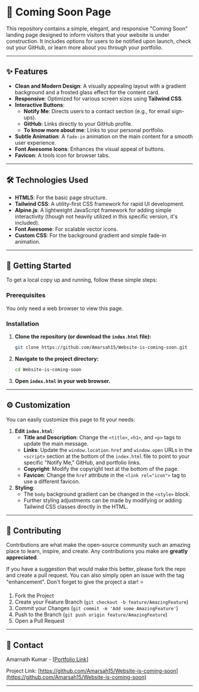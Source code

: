 # 🚀 Coming Soon Page

This repository contains a simple, elegant, and responsive "Coming Soon" landing page designed to inform visitors that your website is under construction. It includes options for users to be notified upon launch, check out your GitHub, or learn more about you through your portfolio.

---

## ✨ Features

* **Clean and Modern Design**: A visually appealing layout with a gradient background and a frosted glass effect for the content card.
* **Responsive**: Optimized for various screen sizes using **Tailwind CSS**.
* **Interactive Buttons**:
    * **Notify Me**: Directs users to a contact section (e.g., for email sign-ups).
    * **GitHub**: Links directly to your GitHub profile.
    * **To know more about me**: Links to your personal portfolio.
* **Subtle Animation**: A `fade-in` animation on the main content for a smooth user experience.
* **Font Awesome Icons**: Enhances the visual appeal of buttons.
* **Favicon**: A tools icon for browser tabs.

---

## 🛠️ Technologies Used

* **HTML5**: For the basic page structure.
* **Tailwind CSS**: A utility-first CSS framework for rapid UI development.
* **Alpine.js**: A lightweight JavaScript framework for adding simple interactivity (though not heavily utilized in this specific version, it's included).
* **Font Awesome**: For scalable vector icons.
* **Custom CSS**: For the background gradient and simple fade-in animation.

---

## 🚀 Getting Started

To get a local copy up and running, follow these simple steps:

### Prerequisites

You only need a web browser to view this page.

### Installation

1.  **Clone the repository (or download the `index.html` file):**
    ```bash
    git clone https://github.com/Amarsah15/Website-is-coming-soon.git
    ```
2.  **Navigate to the project directory:**
    ```bash
    cd Website-is-coming-soon
    ```
3.  **Open `index.html` in your web browser.**

---

## ⚙️ Customization

You can easily customize this page to fit your needs:

1.  **Edit `index.html`**:
    * **Title and Description**: Change the `<title>`, `<h1>`, and `<p>` tags to update the main message.
    * **Links**: Update the `window.location.href` and `window.open` URLs in the `<script>` section at the bottom of the `index.html` file to point to your specific "Notify Me," GitHub, and portfolio links.
    * **Copyright**: Modify the copyright text at the bottom of the page.
    * **Favicon**: Change the `href` attribute in the `<link rel="icon">` tag to use a different favicon.
2.  **Styling**:
    * The `body` background gradient can be changed in the `<style>` block.
    * Further styling adjustments can be made by modifying or adding Tailwind CSS classes directly in the HTML.

---

## 🤝 Contributing

Contributions are what make the open-source community such an amazing place to learn, inspire, and create. Any contributions you make are **greatly appreciated**.

If you have a suggestion that would make this better, please fork the repo and create a pull request. You can also simply open an issue with the tag "enhancement".
Don't forget to give the project a star! ⭐

1.  Fork the Project
2.  Create your Feature Branch (`git checkout -b feature/AmazingFeature`)
3.  Commit your Changes (`git commit -m 'Add some AmazingFeature'`)
4.  Push to the Branch (`git push origin feature/AmazingFeature`)
5.  Open a Pull Request

---

## 📧 Contact

Amarnath Kumar - [[Portfolio Link](https://portfolio-indol-seven-75.vercel.app/)]

Project Link: [https://github.com/Amarsah15/Website-is-coming-soon](https://github.com/Amarsah15/Website-is-coming-soon)

---
